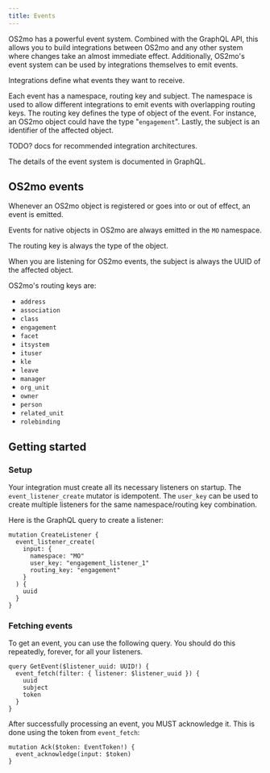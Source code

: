 ```yaml
---
title: Events
---
```


OS2mo has a powerful event system. Combined with the GraphQL API, this allows
you to build integrations between OS2mo and any other system where changes take
an almost immediate effect. Additionally, OS2mo's event system can be used by
integrations themselves to emit events.

Integrations define what events they want to receive.

Each event has a namespace, routing key and subject. The namespace is used to
allow different integrations to emit events with overlapping routing keys. The
routing key defines the type of object of the event. For instance, an OS2mo
object could have the type "`engagement`". Lastly, the subject is an identifier
of the affected object.

TODO? docs for recommended integration architectures.

The details of the event system is documented in GraphQL.



## OS2mo events

Whenever an OS2mo object is registered or goes into or out of effect, an event
is emitted.

Events for native objects in OS2mo are always emitted in the `MO` namespace.

The routing key is always the type of the object.

When you are listening for OS2mo events, the subject is always the UUID of the
affected object.

OS2mo's routing keys are:

* `address`
* `association`
* `class`
* `engagement`
* `facet`
* `itsystem`
* `ituser`
* `kle`
* `leave`
* `manager`
* `org_unit`
* `owner`
* `person`
* `related_unit`
* `rolebinding`


## Getting started

### Setup

Your integration must create all its necessary listeners on startup. The
`event_listener_create` mutator is idempotent. The `user_key` can be used to
create multiple listeners for the same namespace/routing key combination.

Here is the GraphQL query to create a listener:

```
mutation CreateListener {
  event_listener_create(
    input: {
      namespace: "MO"
      user_key: "engagement_listener_1"
      routing_key: "engagement"
    }
  ) {
    uuid
  }
}
```


### Fetching events

To get an event, you can use the following query. You should do this
repeatedly, forever, for all your listeners.

```
query GetEvent($listener_uuid: UUID!) {
  event_fetch(filter: { listener: $listener_uuid }) {
    uuid
    subject
    token
  }
}

```

After successfully processing an event, you MUST acknowledge it. This is done
using the token from `event_fetch`:

```
mutation Ack($token: EventToken!) {
  event_acknowledge(input: $token)
}
```
